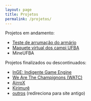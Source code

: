 ```yaml
---
layout: page
title: Projetos
permalink: /projetos/
---
```


Projetos em andamento:

- [Teste de arrumação do armário](taa)
- [Maquete virtual dos campi UFBA](maquete-ufba)
- MineUFBA

Projetos finalizados ou descontinuados:

- [InGE: Indigente Game Engine](inge)
- [We Are The Champignons (WATC)](watc)
- [AirroX](airrox)
- [Kirimurê](kirimure)
- [outros](http://indigente.ufba.br/pt-br/projetos) (redireciona para site antigo)